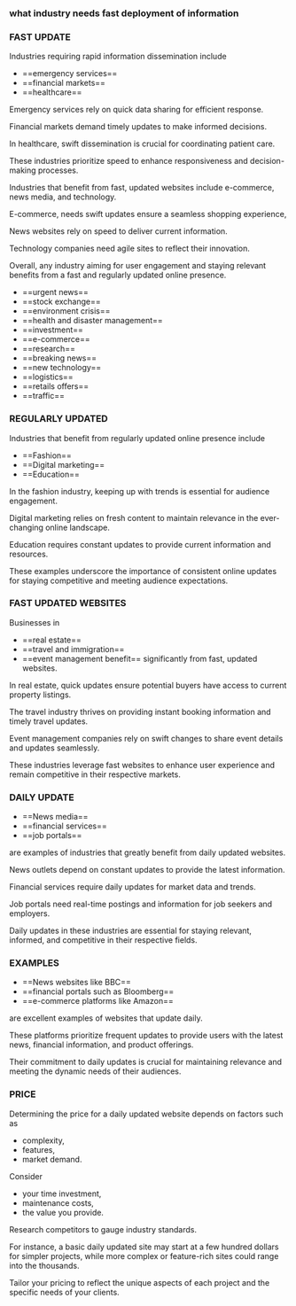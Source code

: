 ### what industry needs fast deployment of information 

### FAST UPDATE

Industries requiring rapid information dissemination include 

+ ==emergency services== 
+ ==financial markets==
+ ==healthcare==

Emergency services rely on quick data sharing for efficient response. 

Financial markets demand timely updates to make informed decisions. 

In healthcare, swift dissemination is crucial for coordinating patient care. 

These industries prioritize speed to enhance responsiveness and decision-making processes.

Industries that benefit from fast, updated websites include e-commerce, news media, and technology. 

E-commerce, needs swift updates ensure a seamless shopping experience, 

News websites rely on speed to deliver current information.

Technology companies need agile sites to reflect their innovation. 
 
Overall, any industry aiming for user engagement and staying relevant benefits from a fast and regularly updated online presence.


+ ==urgent news==
+ ==stock exchange==
+ ==environment crisis==
+ ==health and disaster management== 
+ ==investment==
+ ==e-commerce==
+ ==research==
+ ==breaking news==
+ ==new technology==
+ ==logistics==
+ ==retails offers==
+ ==traffic==

### REGULARLY UPDATED

Industries that benefit from regularly updated online presence include 

+ ==Fashion== 
+ ==Digital marketing==
+ ==Education==

In the fashion industry, keeping up with trends is essential for audience engagement. 

Digital marketing relies on fresh content to maintain relevance in the ever-changing online landscape. 

Education requires constant updates to provide current information and resources. 

These examples underscore the importance of consistent online updates for staying competitive and meeting audience expectations.

### FAST UPDATED WEBSITES

Businesses in 

+ ==real estate==
+ ==travel and immigration==
+ ==event management benefit== significantly from fast, updated websites. 

 In real estate, quick updates ensure potential buyers have access to current property listings. 
 
The travel industry thrives on providing instant booking information and timely travel updates. 

Event management companies rely on swift changes to share event details and updates seamlessly. 

These industries leverage fast websites to enhance user experience and remain competitive in their respective markets.

### DAILY UPDATE

+ ==News media==
+ ==financial services==
+  ==job portals==

are examples of industries that greatly benefit from daily updated websites. 

News outlets depend on constant updates to provide the latest information. 

Financial services require daily updates for market data and trends. 

Job portals need real-time postings and information for job seekers and employers. 

Daily updates in these industries are essential for staying relevant, informed, and competitive in their respective fields.

### EXAMPLES

+ ==News websites like BBC==
+ ==financial portals such as Bloomberg==
+ ==e-commerce platforms like Amazon==

are excellent examples of websites that update daily. 

These platforms prioritize frequent updates to provide users with the latest news, financial information, and product offerings. 

Their commitment to daily updates is crucial for maintaining relevance and meeting the dynamic needs of their audiences.

### PRICE

Determining the price for a daily updated website depends on factors such as 

+ complexity, 
+ features, 
+ market demand. 

Consider 

+ your time investment, 
+ maintenance costs,
+ the value you provide. 

Research competitors to gauge industry standards. 

For instance, a basic daily updated site may start at a few hundred dollars for simpler projects, while more complex or feature-rich sites could range into the thousands. 

Tailor your pricing to reflect the unique aspects of each project and the specific needs of your clients.
